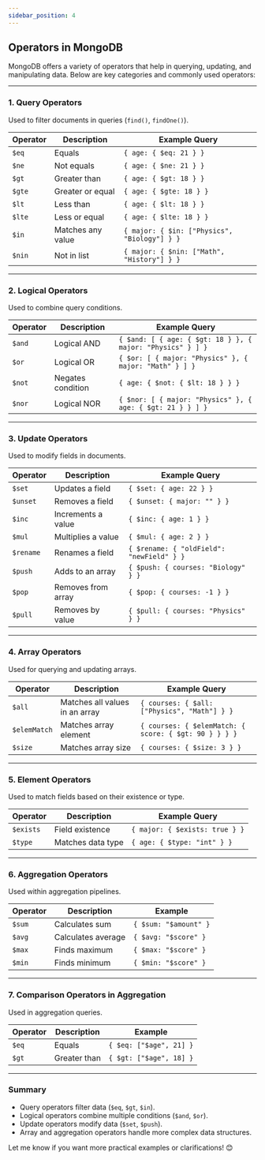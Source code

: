 ```yaml
---
sidebar_position: 4
---
```


## **Operators in MongoDB**

MongoDB offers a variety of operators that help in querying, updating, and manipulating data. Below are key categories and commonly used operators:

---

### **1. Query Operators**
Used to filter documents in queries (`find()`, `findOne()`).

| **Operator** | **Description** | **Example Query** |
|--------------|------------------|-------------------|
| `$eq`        | Equals            | `{ age: { $eq: 21 } }` |
| `$ne`        | Not equals        | `{ age: { $ne: 21 } }` |
| `$gt`        | Greater than      | `{ age: { $gt: 18 } }` |
| `$gte`       | Greater or equal  | `{ age: { $gte: 18 } }` |
| `$lt`        | Less than         | `{ age: { $lt: 18 } }` |
| `$lte`       | Less or equal     | `{ age: { $lte: 18 } }` |
| `$in`        | Matches any value | `{ major: { $in: ["Physics", "Biology"] } }` |
| `$nin`       | Not in list       | `{ major: { $nin: ["Math", "History"] } }` |

---

### **2. Logical Operators**
Used to combine query conditions.

| **Operator** | **Description** | **Example Query** |
|--------------|------------------|-------------------|
| `$and`       | Logical AND       | `{ $and: [ { age: { $gt: 18 } }, { major: "Physics" } ] }` |
| `$or`        | Logical OR        | `{ $or: [ { major: "Physics" }, { major: "Math" } ] }` |
| `$not`       | Negates condition | `{ age: { $not: { $lt: 18 } } }` |
| `$nor`       | Logical NOR       | `{ $nor: [ { major: "Physics" }, { age: { $gt: 21 } } ] }` |

---

### **3. Update Operators**
Used to modify fields in documents.

| **Operator** | **Description** | **Example Query** |
|--------------|------------------|-------------------|
| `$set`       | Updates a field   | `{ $set: { age: 22 } }` |
| `$unset`     | Removes a field   | `{ $unset: { major: "" } }` |
| `$inc`       | Increments a value| `{ $inc: { age: 1 } }` |
| `$mul`       | Multiplies a value| `{ $mul: { age: 2 } }` |
| `$rename`    | Renames a field   | `{ $rename: { "oldField": "newField" } }` |
| `$push`      | Adds to an array  | `{ $push: { courses: "Biology" } }` |
| `$pop`       | Removes from array| `{ $pop: { courses: -1 } }` |
| `$pull`      | Removes by value  | `{ $pull: { courses: "Physics" } }` |

---

### **4. Array Operators**
Used for querying and updating arrays.

| **Operator** | **Description** | **Example Query** |
|--------------|------------------|-------------------|
| `$all`       | Matches all values in an array | `{ courses: { $all: ["Physics", "Math"] } }` |
| `$elemMatch` | Matches array element | `{ courses: { $elemMatch: { score: { $gt: 90 } } } }` |
| `$size`      | Matches array size | `{ courses: { $size: 3 } }` |

---

### **5. Element Operators**
Used to match fields based on their existence or type.

| **Operator** | **Description** | **Example Query** |
|--------------|------------------|-------------------|
| `$exists`    | Field existence   | `{ major: { $exists: true } }` |
| `$type`      | Matches data type | `{ age: { $type: "int" } }` |

---

### **6. Aggregation Operators**
Used within aggregation pipelines.

| **Operator** | **Description** | **Example** |
|--------------|------------------|-------------|
| `$sum`       | Calculates sum    | `{ $sum: "$amount" }` |
| `$avg`       | Calculates average| `{ $avg: "$score" }` |
| `$max`       | Finds maximum     | `{ $max: "$score" }` |
| `$min`       | Finds minimum     | `{ $min: "$score" }` |

---

### **7. Comparison Operators in Aggregation**
Used in aggregation queries.

| **Operator** | **Description** | **Example** |
|--------------|------------------|-------------|
| `$eq`        | Equals            | `{ $eq: ["$age", 21] }` |
| `$gt`        | Greater than      | `{ $gt: ["$age", 18] }` |

---

### **Summary**
- Query operators filter data (`$eq`, `$gt`, `$in`).
- Logical operators combine multiple conditions (`$and`, `$or`).
- Update operators modify data (`$set`, `$push`).
- Array and aggregation operators handle more complex data structures.

Let me know if you want more practical examples or clarifications! 😊